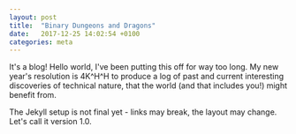 ```yaml
---
layout: post
title:  "Binary Dungeons and Dragons"
date:   2017-12-25 14:02:54 +0100
categories: meta
---
```

It's a blog! Hello world, I've been putting this off for way too long. My new year's resolution is
4K^H^H to produce a log of past and current interesting discoveries of technical nature, that the
world (and that includes you!) might benefit from.

The Jekyll setup is not final yet - links may break, the layout may change.
Let's call it version 1.0.
